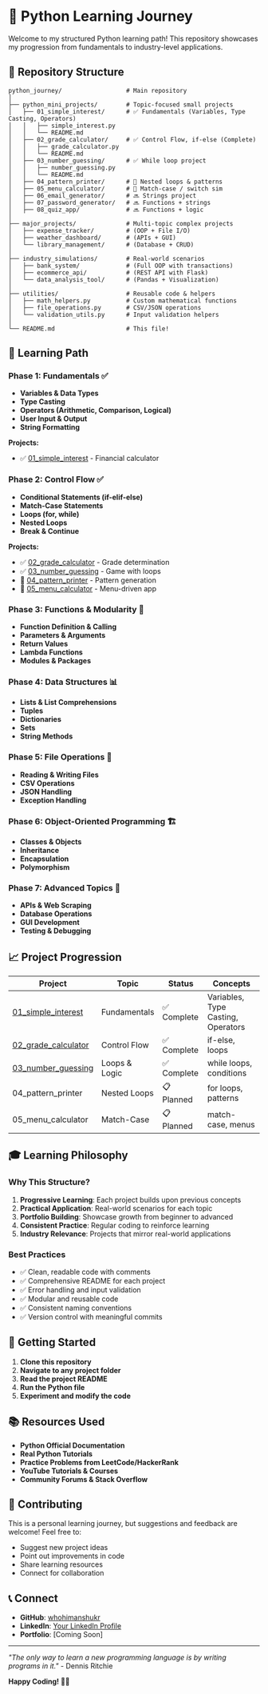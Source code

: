 # 🐍 Python Learning Journey

Welcome to my structured Python learning path! This repository showcases my progression from fundamentals to industry-level applications.

## 📁 Repository Structure

```
python_journey/                  # Main repository
│
├── python_mini_projects/        # Topic-focused small projects 
│   ├── 01_simple_interest/      # ✅ Fundamentals (Variables, Type Casting, Operators)
│   │   ├── simple_interest.py
│   │   └── README.md
│   ├── 02_grade_calculator/     # ✅ Control Flow, if-else (Complete)
│   │   ├── grade_calculator.py
│   │   └── README.md
│   ├── 03_number_guessing/      # ✅ While loop project
│   │   ├── number_guessing.py
│   │   └── README.md
│   ├── 04_pattern_printer/      # 🔄 Nested loops & patterns
│   ├── 05_menu_calculator/      # 🔄 Match-case / switch sim
│   ├── 06_email_generator/      # 🔜 Strings project
│   ├── 07_password_generator/   # 🔜 Functions + strings
│   ├── 08_quiz_app/             # 🔜 Functions + logic
│
├── major_projects/              # Multi-topic complex projects
│   ├── expense_tracker/         # (OOP + File I/O)
│   ├── weather_dashboard/       # (APIs + GUI)
│   └── library_management/      # (Database + CRUD)
│
├── industry_simulations/        # Real-world scenarios
│   ├── bank_system/             # (Full OOP with transactions)
│   ├── ecommerce_api/           # (REST API with Flask)
│   └── data_analysis_tool/      # (Pandas + Visualization)
│
├── utilities/                   # Reusable code & helpers
│   ├── math_helpers.py          # Custom mathematical functions
│   ├── file_operations.py       # CSV/JSON operations
│   └── validation_utils.py      # Input validation helpers
│
└── README.md                    # This file!
```

## 🎯 Learning Path

### Phase 1: Fundamentals ✅
- **Variables & Data Types**
- **Type Casting**
- **Operators (Arithmetic, Comparison, Logical)**
- **User Input & Output**
- **String Formatting**

**Projects:**
- ✅ [01_simple_interest](python_mini_projects/01_simple_interest/) - Financial calculator

### Phase 2: Control Flow ✅
- **Conditional Statements (if-elif-else)**
- **Match-Case Statements**
- **Loops (for, while)**
- **Nested Loops**
- **Break & Continue**

**Projects:**
- ✅ [02_grade_calculator](python_mini_projects/02_grade_calculator/) - Grade determination
- ✅ [03_number_guessing](python_mini_projects/03_number_guessing/) - Game with loops
- 🔄 [04_pattern_printer](python_mini_projects/04_pattern_printer/) - Pattern generation
- 🔄 [05_menu_calculator](python_mini_projects/05_menu_calculator/) - Menu-driven app

### Phase 3: Functions & Modularity 🔧
- **Function Definition & Calling**
- **Parameters & Arguments**
- **Return Values**
- **Lambda Functions**
- **Modules & Packages**

### Phase 4: Data Structures 📊
- **Lists & List Comprehensions**
- **Tuples**
- **Dictionaries**
- **Sets**
- **String Methods**

### Phase 5: File Operations 📁
- **Reading & Writing Files**
- **CSV Operations**
- **JSON Handling**
- **Exception Handling**

### Phase 6: Object-Oriented Programming 🏗️
- **Classes & Objects**
- **Inheritance**
- **Encapsulation**
- **Polymorphism**

### Phase 7: Advanced Topics 🚀
- **APIs & Web Scraping**
- **Database Operations**
- **GUI Development**
- **Testing & Debugging**

## 📈 Project Progression

| Project                                                          | Topic         | Status     | Concepts                           |
| ---------------------------------------------------------------- | ------------- | ---------- | ---------------------------------- |
| [01_simple_interest](python_mini_projects/01_simple_interest/)   | Fundamentals  | ✅ Complete | Variables, Type Casting, Operators |
| [02_grade_calculator](python_mini_projects/02_grade_calculator/) | Control Flow  | ✅ Complete | if-else, loops                     |
| [03_number_guessing](python_mini_projects/03_number_guessing/)   | Loops & Logic | ✅ Complete | while loops, conditions            |
| 04_pattern_printer                                               | Nested Loops  | 📋 Planned  | for loops, patterns                |
| 05_menu_calculator                                               | Match-Case    | 📋 Planned  | match-case, menus                  |

## 🎓 Learning Philosophy

### Why This Structure?
1. **Progressive Learning**: Each project builds upon previous concepts
2. **Practical Application**: Real-world scenarios for each topic
3. **Portfolio Building**: Showcase growth from beginner to advanced
4. **Consistent Practice**: Regular coding to reinforce learning
5. **Industry Relevance**: Projects that mirror real-world applications

### Best Practices
- ✅ Clean, readable code with comments
- ✅ Comprehensive README for each project
- ✅ Error handling and input validation
- ✅ Modular and reusable code
- ✅ Consistent naming conventions
- ✅ Version control with meaningful commits

## 🚀 Getting Started

1. **Clone this repository**
2. **Navigate to any project folder**
3. **Read the project README**
4. **Run the Python file**
5. **Experiment and modify the code**

## 📚 Resources Used

- **Python Official Documentation**
- **Real Python Tutorials**
- **Practice Problems from LeetCode/HackerRank**
- **YouTube Tutorials & Courses**
- **Community Forums & Stack Overflow**

## 🤝 Contributing

This is a personal learning journey, but suggestions and feedback are welcome! Feel free to:
- Suggest new project ideas
- Point out improvements in code
- Share learning resources
- Connect for collaboration

## 📞 Connect

- **GitHub**: [whohimanshukr](https://github.com/whohimanshukr)
- **LinkedIn**: [Your LinkedIn Profile](https://www.linkedin.com/in/himanshu-kumar2010/)
- **Portfolio**: [Coming Soon]

---

*"The only way to learn a new programming language is by writing programs in it."* - Dennis Ritchie

**Happy Coding! 🐍✨**
